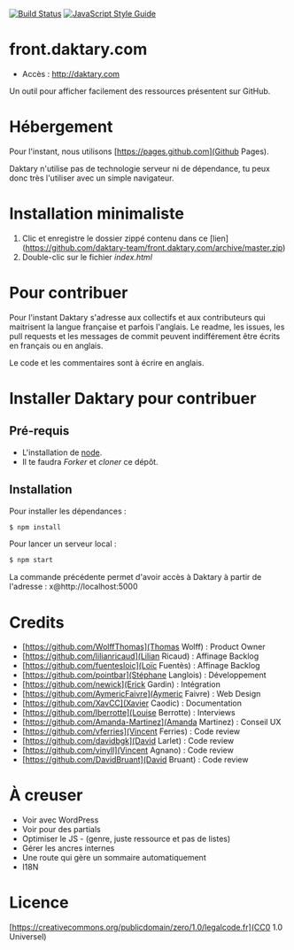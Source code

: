 [![Build Status](https://travis-ci.org/daktary-team/front.daktary.com.svg?branch=master)](https://travis-ci.org/daktary-team/front.daktary.com)
[![JavaScript Style Guide](https://img.shields.io/badge/code_style-standard-brightgreen.svg)](https://standardjs.com)

# front.daktary.com

- Accès : http://daktary.com

Un outil pour afficher facilement des ressources présentent sur GitHub.

# Hébergement

Pour l'instant, nous utilisons [https://pages.github.com](Github Pages).

Daktary n'utilise pas de technologie serveur ni de dépendance, tu peux donc très l'utiliser avec un simple navigateur.

# Installation minimaliste

1. Clic et enregistre le dossier zippé contenu dans ce [lien] (https://github.com/daktary-team/front.daktary.com/archive/master.zip)
2. Double-clic sur le fichier *index.html*


# Pour contribuer

Pour l'instant Daktary s'adresse aux collectifs et aux contributeurs qui maitrisent la langue française et parfois l'anglais. Le readme, les issues, les pull requests et les messages de commit peuvent indifférement être écrits en français ou en anglais.

Le code et les commentaires sont à écrire en anglais.

# Installer Daktary pour contribuer

## Pré-requis
- L'installation de <a href=https://nodejs.org/en/>node</a>.
- Il te faudra *Forker* et *cloner* ce dépôt.

## Installation

Pour installer les dépendances :
```bash
$ npm install
```

Pour lancer un serveur local :
```bash
$ npm start
```

La commande précédente permet d'avoir accès à Daktary à partir de l'adresse : x@http://localhost:5000

# Credits

- [https://github.com/WolffThomas](Thomas Wolff) : Product Owner
- [https://github.com/lilianricaud](Lilian Ricaud) : Affinage Backlog
- [https://github.com/fuentesloic](Loïc Fuentès) : Affinage Backlog
- [https://github.com/pointbar](Stéphane Langlois) : Développement
- [https://github.com/newick](Erick Gardin) : Intégration
- [https://github.com/AymericFaivre](Aymeric Faivre) : Web Design
- [https://github.com/XavCC](Xavier Caodic) : Documentation
- [https://github.com/lberrotte](Louise Berrotte) : Interviews
- [https://github.com/Amanda-Martinez](Amanda Martinez) : Conseil UX
- [https://github.com/vferries](Vincent Ferries) : Code review
- [https://github.com/davidbgk](David Larlet) : Code review
- [https://github.com/vinyll](Vincent Agnano) : Code review
- [https://github.com/DavidBruant](David Bruant) : Code review

# À creuser

- Voir avec WordPress
- Voir pour des partials
- Optimiser le JS - (genre, juste ressource et pas de listes)
- Gérer les ancres internes
- Une route qui gère un sommaire automatiquement
- I18N

# Licence
[https://creativecommons.org/publicdomain/zero/1.0/legalcode.fr](CC0 1.0 Universel)